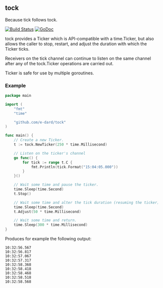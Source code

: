 ## tock

Because tick follows tock.

[![Build Status](https://drone.io/github.com/e-dard/tock/status.png)](https://drone.io/github.com/e-dard/tock/latest)
[![GoDoc](https://godoc.org/github.com/e-dard/tock?status.svg)](http://godoc.org/github.com/e-dard/tock)


tock provides a Ticker which is API-compatible with a time.Ticker, but also allows the caller to stop, restart, and adjust the duration with which the Ticker ticks.

Receivers on the tick channel can continue to listen on the same channel after any of the tock.Ticker operations are carried out.

Ticker is safe for use by multiple goroutines.

### Example

```go
package main

import (
	"fmt"
	"time"

	"github.com/e-dard/tock"
)

func main() {
	// Create a new Ticker.
	t := tock.NewTicker(250 * time.Millisecond)

	// Listen on the ticker's channel
	go func() {
		for tick := range t.C {
			fmt.Println(tick.Format("15:04:05.000"))
		}
	}()

	// Wait some time and pause the ticker.
	time.Sleep(time.Second)
	t.Stop()

	// Wait some time and alter the tick duration (resuming the ticker).
	time.Sleep(time.Second)
	t.Adjust(50 * time.Millisecond)

	// Wait some time and return.
	time.Sleep(300 * time.Millisecond)
}
```

Produces for example the following output:

```
10:32:56.567
10:32:56.817
10:32:57.067
10:32:57.317
10:32:58.368
10:32:58.418
10:32:58.468
10:32:58.518
10:32:58.568
```
